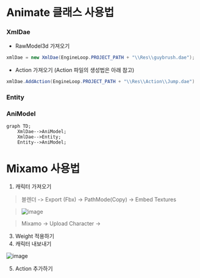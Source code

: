 # Animate 클래스 사용법
### XmlDae 
  - RawModel3d 가져오기
```c#
xmlDae = new XmlDae(EngineLoop.PROJECT_PATH + "\\Res\\guybrush.dae");
```
  - Action 가져오기 (Action 파일의 생성법은 아래 참고)
```c#
xmlDae.AddAction(EngineLoop.PROJECT_PATH + "\\Res\\Action\\Jump.dae")
```


### Entity

### AniModel
```mermaid
graph TD;
    XmlDae-->AniModel;
    XmlDae-->Entity;
    Entity-->AniModel;
```

# Mixamo 사용법
1. 캐릭터 가져오기
> 블렌더 -> Export (Fbx) -> PathMode(Copy) -> Embed Textures

> ![image](https://github.com/mekjh12/RiggedModel/assets/122244587/e888029e-030c-47fd-b388-608b4438bed3)

> Mixamo -> Upload Character -> 

3. Weight 적용하기
4. 캐릭터 내보내기
 
![image](https://github.com/mekjh12/RiggedModel/assets/122244587/13536f5d-8c09-47ac-b7bc-335b39d058d7)

5. Action 추가하기
